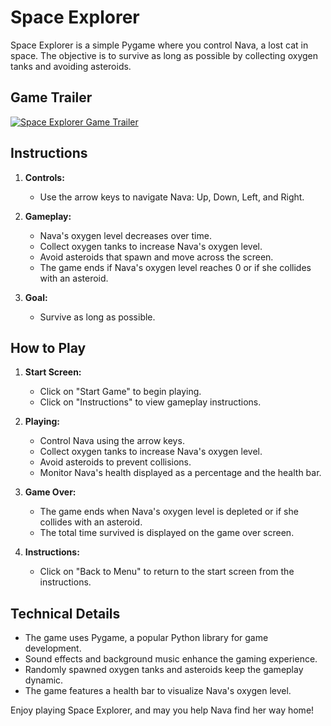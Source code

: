 # Space Explorer

Space Explorer is a simple Pygame where you control Nava, a lost cat in space. The objective is to survive as long as possible by collecting oxygen tanks and avoiding asteroids.

## Game Trailer 
[![Space Explorer Game Trailer](https://img.youtube.com/vi/YOUTUBE_VIDEO_ID_HERE/0.jpg)](https://www.youtube.com/watch?v=32au9Zal20M )

## Instructions

1. **Controls:**
   - Use the arrow keys to navigate Nava: Up, Down, Left, and Right.

2. **Gameplay:**
   - Nava's oxygen level decreases over time.
   - Collect oxygen tanks to increase Nava's oxygen level.
   - Avoid asteroids that spawn and move across the screen.
   - The game ends if Nava's oxygen level reaches 0 or if she collides with an asteroid.

3. **Goal:**
   - Survive as long as possible.

## How to Play

1. **Start Screen:**
   - Click on "Start Game" to begin playing.
   - Click on "Instructions" to view gameplay instructions.

2. **Playing:**
   - Control Nava using the arrow keys.
   - Collect oxygen tanks to increase Nava's oxygen level.
   - Avoid asteroids to prevent collisions.
   - Monitor Nava's health displayed as a percentage and the health bar.

3. **Game Over:**
   - The game ends when Nava's oxygen level is depleted or if she collides with an asteroid.
   - The total time survived is displayed on the game over screen.

4. **Instructions:**
   - Click on "Back to Menu" to return to the start screen from the instructions.

## Technical Details

- The game uses Pygame, a popular Python library for game development.
- Sound effects and background music enhance the gaming experience.
- Randomly spawned oxygen tanks and asteroids keep the gameplay dynamic.
- The game features a health bar to visualize Nava's oxygen level.


Enjoy playing Space Explorer, and may you help Nava find her way home!
